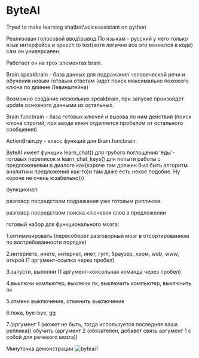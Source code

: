 # ByteAI
Tryed to make learning shatbot\voiceassistant on python

Реализован голосовой ввод\вывод
По языкам - русский у него только язык интерфейса и speech to text(хотя логично все это меняется в коде) сам он универсален.

Работает он на трех элементах brain.

Brain.speakbrain - база данных для подражания человеческой речи и обучения новым готовым ответам (идет поиск максимально похожего ключа по длинне Левинштейна)

Возможно создание нескольких speakbrain, при запуске произойдет update основного данными из остальных.

Brain.funcbrain - база готовых ключей и вызова по ним действий (поиск ключа строгий, при вводе ключ отделяется пробелом от остального сообщения)

ActionBrain.py - класс функций для Brain.funcbrain.

ByteAI имеет функции learn_chat() для грубого поглощения 'еды'-готовых переписок и learn_chat_keys() для попыти работы с предложениями в диалоге как(короче там должен был быть алгоритм аналитики предложений как-то)и там даже есть некое подобие. Ну короче не очень юзабельно)))

функционал:

разговор посредством подражания уже готовым репликам.

разговор посредством поиска ключевох слов в предложении


готовый набор для функционального мозга:

1.оптимизировать (пересоберет разговорный мозг в отсортированном по востребованности порядке)

2.интернете, инете, интернет, инет, гугл, браузер, хром, web, www, открой (1 аргумент-ссылка через пробел)

3.запусти, выполни (1 аргумент-консольная команда через пробел)

4.выключи компьютер, выключи пк, выключить компьютер, выключить пк

5.отмени выключение, отменить выключение

6.пока, bye-bye, gg

7.(аргумент 1 (может не быть, тогда используется последняя ваша реплика)) обучить (аргумент 2 (обязателен, добавет связь аргумент 1 с собой для речевого мозга))

Минуточка демонстрации
![byteai1](https://user-images.githubusercontent.com/52743561/130234865-77ec4796-f021-4490-86b0-f0ef91a2e39e.PNG)

